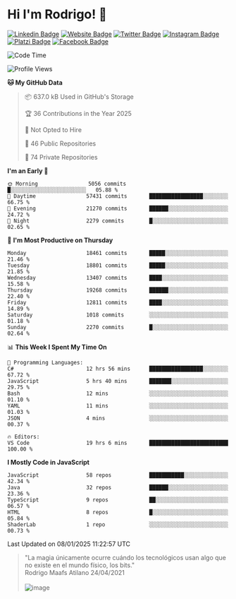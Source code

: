 # Hi I'm Rodrigo! 👋
[![Linkedin Badge](https://img.shields.io/badge/-rmaafs-blue?style=flat&logo=Linkedin&logoColor=white&link=https://www.linkedin.com/in/rmaafs/)](https://www.linkedin.com/in/rmaafs/)
[![Website Badge](https://img.shields.io/badge/-rmaafs.com-0a192f?style=flat&logo=Google-Chrome&logoColor=white&link=https://rmaafs.com)](https://rmaafs.com)
[![Twitter Badge](https://img.shields.io/badge/-@royendero-1ca0f1?style=flat&labelColor=1ca0f1&logo=twitter&logoColor=white&link=https://twitter.com/royendero)](https://twitter.com/royendero)
[![Instagram Badge](https://img.shields.io/badge/-@rmaafs-purple?style=flat&logo=instagram&logoColor=white&link=https://instagram.com/rmaafs/)](https://instagram.com/rmaafs)
[![Platzi Badge](https://img.shields.io/badge/-rmaafs-203845?style=flat&logo=Platzi&logoColor=98CA3F&link=https://platzi.com/p/rmaafs/)](https://platzi.com/p/rmaafs/)
[![Facebook Badge](https://img.shields.io/badge/-rmaafs-046CE4?style=flat&logo=Facebook&logoColor=white&link=https://www.facebook.com/rmaafs/)](https://www.facebook.com/rmaafs/)

<!--START_SECTION:waka-->
![Code Time](http://img.shields.io/badge/Code%20Time-3%2C188%20hrs%2016%20mins-blue)

![Profile Views](http://img.shields.io/badge/Profile%20Views-0-blue)

**🐱 My GitHub Data** 

> 📦 637.0 kB Used in GitHub's Storage 
 > 
> 🏆 36 Contributions in the Year 2025
 > 
> 🚫 Not Opted to Hire
 > 
> 📜 46 Public Repositories 
 > 
> 🔑 74 Private Repositories 
 > 
**I'm an Early 🐤** 

```text
🌞 Morning                5056 commits        █░░░░░░░░░░░░░░░░░░░░░░░░   05.88 % 
🌆 Daytime                57431 commits       █████████████████░░░░░░░░   66.75 % 
🌃 Evening                21270 commits       ██████░░░░░░░░░░░░░░░░░░░   24.72 % 
🌙 Night                  2279 commits        █░░░░░░░░░░░░░░░░░░░░░░░░   02.65 % 
```
📅 **I'm Most Productive on Thursday** 

```text
Monday                   18461 commits       █████░░░░░░░░░░░░░░░░░░░░   21.46 % 
Tuesday                  18801 commits       █████░░░░░░░░░░░░░░░░░░░░   21.85 % 
Wednesday                13407 commits       ████░░░░░░░░░░░░░░░░░░░░░   15.58 % 
Thursday                 19268 commits       ██████░░░░░░░░░░░░░░░░░░░   22.40 % 
Friday                   12811 commits       ████░░░░░░░░░░░░░░░░░░░░░   14.89 % 
Saturday                 1018 commits        ░░░░░░░░░░░░░░░░░░░░░░░░░   01.18 % 
Sunday                   2270 commits        █░░░░░░░░░░░░░░░░░░░░░░░░   02.64 % 
```


📊 **This Week I Spent My Time On** 

```text
💬 Programming Languages: 
C#                       12 hrs 56 mins      █████████████████░░░░░░░░   67.72 % 
JavaScript               5 hrs 40 mins       ███████░░░░░░░░░░░░░░░░░░   29.75 % 
Bash                     12 mins             ░░░░░░░░░░░░░░░░░░░░░░░░░   01.10 % 
YAML                     11 mins             ░░░░░░░░░░░░░░░░░░░░░░░░░   01.03 % 
JSON                     4 mins              ░░░░░░░░░░░░░░░░░░░░░░░░░   00.37 % 

🔥 Editors: 
VS Code                  19 hrs 6 mins       █████████████████████████   100.00 % 
```

**I Mostly Code in JavaScript** 

```text
JavaScript               58 repos            ███████████░░░░░░░░░░░░░░   42.34 % 
Java                     32 repos            ██████░░░░░░░░░░░░░░░░░░░   23.36 % 
TypeScript               9 repos             ██░░░░░░░░░░░░░░░░░░░░░░░   06.57 % 
HTML                     8 repos             █░░░░░░░░░░░░░░░░░░░░░░░░   05.84 % 
ShaderLab                1 repo              ░░░░░░░░░░░░░░░░░░░░░░░░░   00.73 % 
```




 Last Updated on 08/01/2025 11:22:57 UTC
<!--END_SECTION:waka-->

> "La magia únicamente ocurre cuándo los tecnológicos usan algo que no existe en el mundo físico, los bits."<br>
>  Rodrigo Maafs Atilano 24/04/2021
<br><br>
![image](https://user-images.githubusercontent.com/47652130/116024039-ff6eb680-a612-11eb-8b42-290c8922697e.png)
